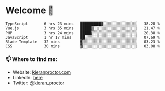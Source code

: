 # Welcome 🦘

<!--START_SECTION:waka-->

```text
TypeScript       6 hrs 23 mins   █████████▓░░░░░░░░░░░░░░░   38.28 %
Vue.js           3 hrs 35 mins   █████▒░░░░░░░░░░░░░░░░░░░   21.47 %
PHP              3 hrs 24 mins   █████░░░░░░░░░░░░░░░░░░░░   20.38 %
JavaScript       1 hr 17 mins    ██░░░░░░░░░░░░░░░░░░░░░░░   07.69 %
Blade Template   32 mins         ▓░░░░░░░░░░░░░░░░░░░░░░░░   03.23 %
CSS              30 mins         ▓░░░░░░░░░░░░░░░░░░░░░░░░   03.08 %
```

<!--END_SECTION:waka-->

### 📫 Where to find me:

-   Website: [kieranproctor.com](https://kieranproctor.com/)
-   LinkedIn: [here](https://www.linkedin.com/in/kieran-proctor-086b5a159/)
-   Twitter: [@kieran_proctor](https://twitter.com/kieran_proctor)
